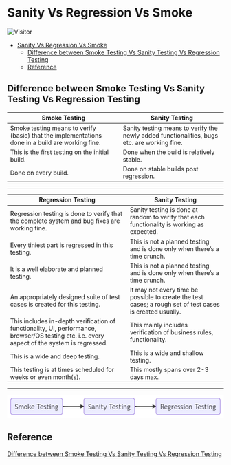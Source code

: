 # Sanity Vs Regression Vs Smoke

![Visitor](https://visitor-badge.laobi.icu/badge?page_id=aasisodiya.general.se.sanity-vs-regression)

- [Sanity Vs Regression Vs Smoke](#sanity-vs-regression-vs-smoke)
  - [Difference between Smoke Testing Vs Sanity Testing Vs Regression Testing](#difference-between-smoke-testing-vs-sanity-testing-vs-regression-testing)
  - [Reference](#reference)

## Difference between Smoke Testing Vs Sanity Testing Vs Regression Testing

|Smoke Testing|Sanity Testing|
|-|-|
|Smoke testing means to verify (basic) that the implementations done in a build are working fine.|Sanity testing means to verify the newly added functionalities, bugs etc. are working fine.|
|This is the first testing on the initial build.|Done when the build is relatively stable.|
|Done on every build.|Done on stable builds post regression.|

---

|Regression Testing|Sanity Testing|
|-|-|
|Regression testing is done to verify that the complete system and bug fixes are working fine.|Sanity testing is done at random to verify that each functionality is working as expected.|
|Every tiniest part is regressed in this testing.|This is not a planned testing and is done only when there’s a time crunch.|
|It is a well elaborate and planned testing.|This is not a planned testing and is done only when there’s a time crunch.|
|An appropriately designed suite of test cases is created for this testing.|It may not every time be possible to create the test cases; a rough set of test cases is created usually.|
|This includes in-depth verification of functionality, UI, performance, browser/OS testing etc. i.e. every aspect of the system is regressed.|This mainly includes verification of business rules, functionality.|
|This is a wide and deep testing.|This is a wide and shallow testing.|
|This testing is at times scheduled for weeks or even month(s).|This mostly spans over 2-3 days max.|

---

![Testing Flow](graph.png)

## Reference

[Difference between Smoke Testing Vs Sanity Testing Vs Regression Testing](https://www.softwaretestinghelp.com/smoke-testing-and-sanity-testing-difference/)
